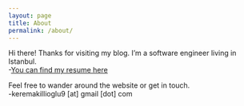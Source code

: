 ```yaml
---
layout: page
title: About
permalink: /about/
---
```


Hi there! Thanks for visiting my blog. I’m a software engineer living in Istanbul.  
-[You can find my resume here](/files/Kerem_Akillioglu_CV.pdf)  
  
Feel free to wander around the website or get in touch.  
-keremakillioglu9 [at] gmail [dot] com
